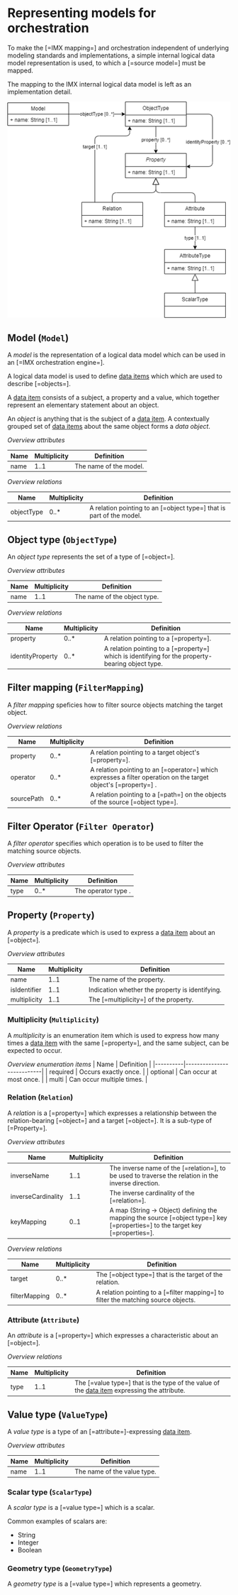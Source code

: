 # Representing models for orchestration

To make the [=IMX mapping=] and orchestration independent of underlying modeling standards and implementations, a simple internal logical data model representation is used, to which a [=source model=] must be mapped.

<aside class="note">
The mapping to the IMX internal logical data model is left as an implementation detail.
</aside>

![Model representation for orchestration](media/model.drawio.png "Model representation for orchestration")

## Model (`Model`)

A <dfn>model</dfn> is the representation of a logical data model which can be used in an [=IMX orchestration engine=].

A logical data model is used to define [data items](https://geonovum.github.io/IMX-Metadata/#dfn-data-item) which which are used to describe [=objects=].

A [data item](https://geonovum.github.io/IMX-Metadata/#dfn-data-item) consists of a subject, a property and a value, which together represent an elementary statement about an object.

An <dfn>object</dfn> is anything that is the subject of a [data item](https://geonovum.github.io/IMX-Metadata/#dfn-data-item). A contextually grouped set of [data items](https://geonovum.github.io/IMX-Metadata/#dfn-data-item) about the same object forms a <dfn>data object</dfn>.

_Overview attributes_

| Name | Multiplicity | Definition             |
|------|--------------|------------------------|
| name | 1..1         | The name of the model. |

_Overview relations_

| Name              | Multiplicity | Definition                                                           |
|-------------------|--------------|----------------------------------------------------------------------|
| objectType        | 0..*         | A relation pointing to an [=object type=] that is part of the model. |

## Object type (`ObjectType`)

An <dfn>object type</dfn> represents the set of a type of [=object=].

_Overview attributes_

| Name | Multiplicity | Definition                   |
|------|--------------|------------------------------|
| name | 1..1         | The name of the object type. |

_Overview relations_

| Name              | Multiplicity | Definition                                                                                       |
|-------------------|--------------|--------------------------------------------------------------------------------------------------|
| property          | 0..*         | A relation pointing to a [=property=].                                                           |
| identityProperty  | 0..*         | A relation pointing to a [=property=] which is identifying for the property-bearing object type. |

## Filter mapping (`FilterMapping`)

A <dfn>filter mapping</dfn> speficies how to filter source objects matching the target object. 

_Overview relations_

| Name       | Multiplicity | Definition                                                                                                      |
|------------|--------------|-----------------------------------------------------------------------------------------------------------------|
| property   | 0..*         | A relation pointing to a target object's [=property=].                                                          |
| operator   | 0..*         | A relation pointing to an [=operator=] which expresses a filter operation on the target object's [=property=] . |
| sourcePath | 0..*         | A relation pointing to a [=path=] on the objects of the source [=object type=].                                 |


## Filter Operator (`Filter Operator`)

A <dfn data-lt="operator">filter operator</dfn> specifies which operation is to be used to filter the matching source objects.

_Overview attributes_

| Name | Multiplicity | Definition          |
|------|--------------|---------------------|
| type | 0..*         | The operator type . |

## Property (`Property`)

A <dfn>property</dfn> is a predicate which is used to express a [data item](https://geonovum.github.io/IMX-Metadata/#dfn-data-item) about an [=object=].

_Overview attributes_

| Name          | Multiplicity | Definition                                      |
|---------------|--------------|-------------------------------------------------|
| name          | 1..1         | The name of the property.                       |
| isIdentifier  | 1..1         | Indication whether the property is identifying. |
| multiplicity  | 1..1         | The [=multiplicity=] of the property.            |

### Multiplicity (`Multiplicity`)

A <dfn>multiplicity</dfn> is an enumeration item which is used to express how many times a [data item](https://geonovum.github.io/IMX-Metadata/#dfn-data-item) with the same [=property=], and the same subject, can be expected to occur.

_Overview enumeration items_
| Name     | Definition                |
|----------|---------------------------|
| required | Occurs exactly once.      |
| optional | Can occur at most once.   |
| multi    | Can occur multiple times. |

### Relation (`Relation`)

A <dfn>relation</dfn> is a [=property=] which expresses a relationship between the relation-bearing [=object=] and a target [=object=]. It is a sub-type of [=Property=].

_Overview attributes_

| Name               | Multiplicity | Definition                                                                                                                    |
|--------------------|--------------|-------------------------------------------------------------------------------------------------------------------------------|
| inverseName        | 1..1         | The inverse name of the [=relation=], to be used to traverse the relation in the inverse direction.                           |
| inverseCardinality | 1..1         | The inverse cardinality of the [=relation=].                                                                                  |
| keyMapping         | 0..1         | A map (String -> Object) defining the mapping the source [=object type=] key [=properties=] to the target key [=properties=]. |

_Overview relations_

| Name          | Multiplicity | Definition                                                                         |
|---------------|--------------|------------------------------------------------------------------------------------|
| target        | 0..*         | The [=object type=] that is the target of the relation.                            |
| filterMapping | 0..*         | A relation pointing to a [=filter mapping=] to filter the matching source objects. |

### Attribute (`Attribute`)

An <dfn>attribute</dfn> is a [=property=] which expresses a characteristic about an [=object=].

_Overview relations_

| Name              | Multiplicity | Definition                                                                                          |
|-------------------|--------------|-----------------------------------------------------------------------------------------------------|
| type              | 1..1          | The [=value type=] that is the type of the value of the [data item](https://geonovum.github.io/IMX-Metadata/#dfn-data-item) expressing the attribute. |

## Value type (`ValueType`)

A <dfn>value type</dfn> is a type of an [=attribute=]-expressing [data item](https://geonovum.github.io/IMX-Metadata/#dfn-data-item).

_Overview attributes_

| Name | Multiplicity | Definition                  |
|------|--------------|-----------------------------|
| name | 1..1         | The name of the value type. |

### Scalar type (`ScalarType`)

A <dfn>scalar type</dfn> is a [=value type=] which is a scalar.

Common examples of scalars are:
* String
* Integer
* Boolean

### Geometry type (`GeometryType`)

A <dfn>geometry type</dfn> is a [=value type=] which represents a geometry.
